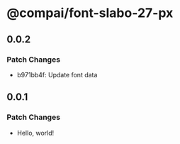 # @compai/font-slabo-27-px

## 0.0.2

### Patch Changes

- b971bb4f: Update font data

## 0.0.1

### Patch Changes

- Hello, world!
